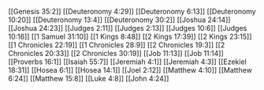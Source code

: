 [[Genesis 35:2]]
[[Deuteronomy 4:29]]
[[Deuteronomy 6:13]]
[[Deuteronomy 10:20]]
[[Deuteronomy 13:4]]
[[Deuteronomy 30:2]]
[[Joshua 24:14]]
[[Joshua 24:23]]
[[Judges 2:11]]
[[Judges 2:13]]
[[Judges 10:6]]
[[Judges 10:16]]
[[1 Samuel 31:10]]
[[1 Kings 8:48]]
[[2 Kings 17:39]]
[[2 Kings 23:15]]
[[1 Chronicles 22:19]]
[[1 Chronicles 28:9]]
[[2 Chronicles 19:3]]
[[2 Chronicles 20:33]]
[[2 Chronicles 30:19]]
[[Job 11:13]]
[[Job 11:14]]
[[Proverbs 16:1]]
[[Isaiah 55:7]]
[[Jeremiah 4:1]]
[[Jeremiah 4:3]]
[[Ezekiel 18:31]]
[[Hosea 6:1]]
[[Hosea 14:1]]
[[Joel 2:12]]
[[Matthew 4:10]]
[[Matthew 6:24]]
[[Matthew 15:8]]
[[Luke 4:8]]
[[John 4:24]]
